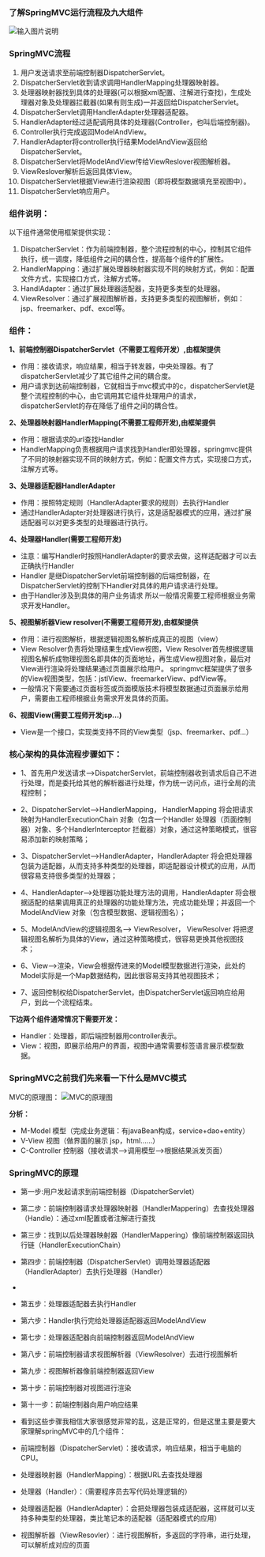 ### 了解SpringMVC运行流程及九大组件

![输入图片说明](https://gitee.com/uploads/images/2018/0701/135845_cb034280_1478371.png "21D3022E-0B0C-4F3B-B5B0-C3CB55B4F744.png")

### SpringMVC流程

1. 用户发送请求至前端控制器DispatcherServlet。
1. DispatcherServlet收到请求调用HandlerMapping处理器映射器。
1. 处理器映射器找到具体的处理器(可以根据xml配置、注解进行查找)，生成处理器对象及处理器拦截器(如果有则生成)一并返回给DispatcherServlet。
1. DispatcherServlet调用HandlerAdapter处理器适配器。
1. HandlerAdapter经过适配调用具体的处理器(Controller，也叫后端控制器)。
1. Controller执行完成返回ModelAndView。
1. HandlerAdapter将controller执行结果ModelAndView返回给DispatcherServlet。
1. DispatcherServlet将ModelAndView传给ViewReslover视图解析器。
1. ViewReslover解析后返回具体View。
1. DispatcherServlet根据View进行渲染视图（即将模型数据填充至视图中）。
1. DispatcherServlet响应用户。

### 组件说明：
以下组件通常使用框架提供实现：

1. DispatcherServlet：作为前端控制器，整个流程控制的中心，控制其它组件执行，统一调度，降低组件之间的耦合性，提高每个组件的扩展性。
1. HandlerMapping：通过扩展处理器映射器实现不同的映射方式，例如：配置文件方式，实现接口方式，注解方式等。 
1. HandlAdapter：通过扩展处理器适配器，支持更多类型的处理器。
1. ViewResolver：通过扩展视图解析器，支持更多类型的视图解析，例如：jsp、freemarker、pdf、excel等。

### 组件：

 **1、前端控制器DispatcherServlet（不需要工程师开发）,由框架提供** 
- 作用：接收请求，响应结果，相当于转发器，中央处理器。有了dispatcherServlet减少了其它组件之间的耦合度。
- 用户请求到达前端控制器，它就相当于mvc模式中的c，dispatcherServlet是整个流程控制的中心，由它调用其它组件处理用户的请求，dispatcherServlet的存在降低了组件之间的耦合性。

 **2、处理器映射器HandlerMapping(不需要工程师开发),由框架提供** 
- 作用：根据请求的url查找Handler
- HandlerMapping负责根据用户请求找到Handler即处理器，springmvc提供了不同的映射器实现不同的映射方式，例如：配置文件方式，实现接口方式，注解方式等。

 **3、处理器适配器HandlerAdapter** 
- 作用：按照特定规则（HandlerAdapter要求的规则）去执行Handler
- 通过HandlerAdapter对处理器进行执行，这是适配器模式的应用，通过扩展适配器可以对更多类型的处理器进行执行。

 **4、处理器Handler(需要工程师开发)** 
- 注意：编写Handler时按照HandlerAdapter的要求去做，这样适配器才可以去正确执行Handler
- Handler 是继DispatcherServlet前端控制器的后端控制器，在DispatcherServlet的控制下Handler对具体的用户请求进行处理。
- 由于Handler涉及到具体的用户业务请求 所以一般情况需要工程师根据业务需求开发Handler。
 

 **5、视图解析器View resolver(不需要工程师开发),由框架提供** 
-  作用：进行视图解析，根据逻辑视图名解析成真正的视图（view）
- View Resolver负责将处理结果生成View视图，View Resolver首先根据逻辑视图名解析成物理视图名即具体的页面地址，再生成View视图对象，最后对View进行渲染将处理结果通过页面展示给用户。 springmvc框架提供了很多的View视图类型，包括：jstlView、freemarkerView、pdfView等。
- 一般情况下需要通过页面标签或页面模版技术将模型数据通过页面展示给用户，需要由工程师根据业务需求开发具体的页面。


 **6、视图View(需要工程师开发jsp...)** 
- View是一个接口，实现类支持不同的View类型（jsp、freemarker、pdf...）


### 核心架构的具体流程步骤如下：
- 1、首先用户发送请求——>DispatcherServlet，前端控制器收到请求后自己不进行处理，而是委托给其他的解析器进行处理，作为统一访问点，进行全局的流程控制；

- 2、DispatcherServlet——>HandlerMapping， HandlerMapping 将会把请求映射为HandlerExecutionChain 对象（包含一个Handler 处理器（页面控制器）对象、多个HandlerInterceptor 拦截器）对象，通过这种策略模式，很容易添加新的映射策略；

- 3、DispatcherServlet——>HandlerAdapter，HandlerAdapter 将会把处理器包装为适配器，从而支持多种类型的处理器，即适配器设计模式的应用，从而很容易支持很多类型的处理器；

- 4、HandlerAdapter——>处理器功能处理方法的调用，HandlerAdapter 将会根据适配的结果调用真正的处理器的功能处理方法，完成功能处理；并返回一个ModelAndView 对象（包含模型数据、逻辑视图名）；

- 5、ModelAndView的逻辑视图名——> ViewResolver， ViewResolver 将把逻辑视图名解析为具体的View，通过这种策略模式，很容易更换其他视图技术；

- 6、View——>渲染，View会根据传进来的Model模型数据进行渲染，此处的Model实际是一个Map数据结构，因此很容易支持其他视图技术；

- 7、返回控制权给DispatcherServlet，由DispatcherServlet返回响应给用户，到此一个流程结束。


 **下边两个组件通常情况下需要开发：** 
- Handler：处理器，即后端控制器用controller表示。
- View：视图，即展示给用户的界面，视图中通常需要标签语言展示模型数据。

### SpringMVC之前我们先来看一下什么是MVC模式
MVC的原理图：
![MVC的原理图](https://images2015.cnblogs.com/blog/249993/201702/249993-20170207135959401-404841652.png "在这里输入图片标题")

 **分析：** 
- M-Model 模型（完成业务逻辑：有javaBean构成，service+dao+entity）
- V-View 视图（做界面的展示  jsp，html……）
- C-Controller 控制器（接收请求—>调用模型—>根据结果派发页面）

### SpringMVC的原理
- 第一步:用户发起请求到前端控制器（DispatcherServlet）

- 第二步：前端控制器请求处理器映射器（HandlerMappering）去查找处理器（Handle）：通过xml配置或者注解进行查找

- 第三步：找到以后处理器映射器（HandlerMappering）像前端控制器返回执行链（HandlerExecutionChain）

- 第四步：前端控制器（DispatcherServlet）调用处理器适配器（HandlerAdapter）去执行处理器（Handler）
- 
- 第五步：处理器适配器去执行Handler

- 第六步：Handler执行完给处理器适配器返回ModelAndView

- 第七步：处理器适配器向前端控制器返回ModelAndView

- 第八步：前端控制器请求视图解析器（ViewResolver）去进行视图解析

- 第九步：视图解析器像前端控制器返回View

- 第十步：前端控制器对视图进行渲染

- 第十一步：前端控制器向用户响应结果

- 看到这些步骤我相信大家很感觉非常的乱，这是正常的，但是这里主要是要大家理解springMVC中的几个组件：

- 前端控制器（DispatcherServlet）：接收请求，响应结果，相当于电脑的CPU。

- 处理器映射器（HandlerMapping）：根据URL去查找处理器

- 处理器（Handler）：（需要程序员去写代码处理逻辑的）

- 处理器适配器（HandlerAdapter）：会把处理器包装成适配器，这样就可以支持多种类型的处理器，类比笔记本的适配器（适配器模式的应用）

- 视图解析器（ViewResovler）：进行视图解析，多返回的字符串，进行处理，可以解析成对应的页面

 
